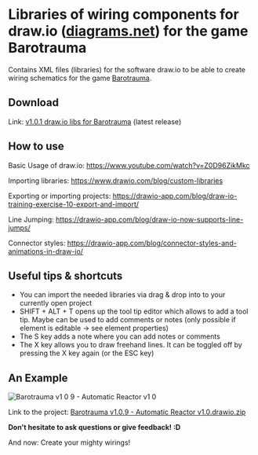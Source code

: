# Libraries of wiring components for draw.io ([diagrams.net](https://www.diagrams.net/)) for the game Barotrauma
Contains XML files (libraries) for the software draw.io to be able to create wiring schematics for the game [Barotrauma](https://store.steampowered.com/app/602960/Barotrauma/).

## Download

Link: [v1.0.1 draw.io libs for Barotrauma](https://github.com/Thoupler/wire-trauma/releases/download/v1.0.1/v1.0.1.draw.io.barotrauma.libs.zip) (latest release)

## How to use

Basic Usage of draw.io: https://www.youtube.com/watch?v=Z0D96ZikMkc

Importing libraries: https://www.drawio.com/blog/custom-libraries

Exporting or importing projects: https://drawio-app.com/blog/draw-io-training-exercise-10-export-and-import/

Line Jumping: https://drawio-app.com/blog/draw-io-now-supports-line-jumps/

Connector styles: https://drawio-app.com/blog/connector-styles-and-animations-in-draw-io/

## Useful tips & shortcuts

* You can import the needed libraries via drag & drop into to your currently open project
* SHIFT + ALT + T opens up the tool tip editor which allows to add a tool tip. Maybe can be used to add comments or notes (only possible if element is editable -> see element properties)
* The S key adds a note where you can add notes or comments
* The X key allows you to draw freehand lines. It can be toggled off by pressing the X key again (or the ESC key)

## An Example

![Barotrauma v1 0 9 - Automatic Reactor v1 0](https://user-images.githubusercontent.com/3156901/236705900-75b2706c-eab5-4d56-8df7-982e81017b4f.png)

Link to the project: [Barotrauma v1.0.9 - Automatic Reactor v1.0.drawio.zip](https://github.com/Thoupler/wire-trauma/files/11416143/Barotrauma.v1.0.9.-.Automatic.Reactor.v1.0.drawio.zip)

__Don't hesitate to ask questions or give feedback! :D__

And now: Create your mighty wirings!
